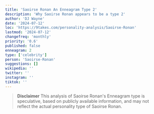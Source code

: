 ```yaml
---
title: 'Saoirse Ronan An Enneagram Type 2'
description: 'Why Saoirse Ronan appears to be a type 2'
author: 'DJ Wayne'
date: '2024-07-12'
loc: 'https://9takes.com/personality-analysis/Saoirse-Ronan'
lastmod: '2024-07-12'
changefreq: 'monthly'
priority: '0.6'
published: false
enneagram: 2
type: ['celebrity']
person: 'Saoirse-Ronan'
suggestions: []
wikipedia: ''
twitter: ''
instagram: ''
tiktok: ''
---
```


<p class="firstLetter"></p>

> **Disclaimer** This analysis of Saoirse Ronan's Enneagram type is speculative, based on publicly available information, and may not reflect the actual personality type of Saoirse Ronan.
